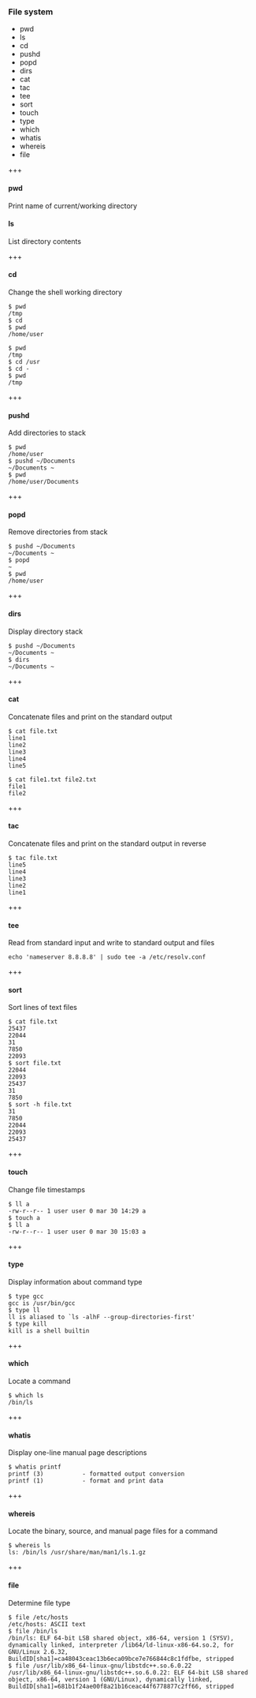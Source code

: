 ### File system

- pwd
- ls
- cd
- pushd
- popd
- dirs
- cat
- tac
- tee
- sort
- touch
- type
- which
- whatis
- whereis
- file

+++

#### pwd

Print name of current/working directory

#### ls

List directory contents

+++

#### cd

Change the shell working directory

```
$ pwd
/tmp
$ cd
$ pwd
/home/user
```
```
$ pwd
/tmp
$ cd /usr
$ cd -
$ pwd
/tmp
```

+++

#### pushd

Add directories to stack

```
$ pwd
/home/user
$ pushd ~/Documents
~/Documents ~
$ pwd
/home/user/Documents
```

+++

#### popd

Remove directories from stack

```
$ pushd ~/Documents
~/Documents ~
$ popd
~
$ pwd
/home/user
```

+++

#### dirs

Display directory stack

```
$ pushd ~/Documents
~/Documents ~
$ dirs
~/Documents ~
```

+++

#### cat

Concatenate files and print on the standard output

```
$ cat file.txt
line1
line2
line3
line4
line5
```
```
$ cat file1.txt file2.txt
file1
file2
```

+++

#### tac

Concatenate files and print on the standard output in reverse

```
$ tac file.txt
line5
line4
line3
line2
line1
```

+++

#### tee

Read from standard input and write to standard output and files

```
echo 'nameserver 8.8.8.8' | sudo tee -a /etc/resolv.conf
```

+++

#### sort

Sort lines of text files

```
$ cat file.txt
25437
22044
31
7850
22093
$ sort file.txt
22044
22093
25437
31
7850
$ sort -h file.txt
31
7850
22044
22093
25437
```

+++

#### touch

Change file timestamps

```
$ ll a
-rw-r--r-- 1 user user 0 mar 30 14:29 a
$ touch a
$ ll a
-rw-r--r-- 1 user user 0 mar 30 15:03 a
```

+++

#### type

Display information about command type

```
$ type gcc
gcc is /usr/bin/gcc
$ type ll
ll is aliased to `ls -alhF --group-directories-first'
$ type kill
kill is a shell builtin
```

+++

#### which

Locate a command

```
$ which ls
/bin/ls
```

+++

#### whatis

Display one-line manual page descriptions

```
$ whatis printf
printf (3)           - formatted output conversion
printf (1)           - format and print data
```

+++

#### whereis

Locate the binary, source, and manual page files for a command

```
$ whereis ls
ls: /bin/ls /usr/share/man/man1/ls.1.gz
```

+++

#### file

Determine file type

```
$ file /etc/hosts
/etc/hosts: ASCII text
$ file /bin/ls
/bin/ls: ELF 64-bit LSB shared object, x86-64, version 1 (SYSV), dynamically linked, interpreter /lib64/ld-linux-x86-64.so.2, for GNU/Linux 2.6.32, BuildID[sha1]=ca48043ceac13b6eca09bce7e766844c8c1fdfbe, stripped
$ file /usr/lib/x86_64-linux-gnu/libstdc++.so.6.0.22
/usr/lib/x86_64-linux-gnu/libstdc++.so.6.0.22: ELF 64-bit LSB shared object, x86-64, version 1 (GNU/Linux), dynamically linked, BuildID[sha1]=681b1f24ae00f8a21b16ceac44f6778877c2ff66, stripped
```
